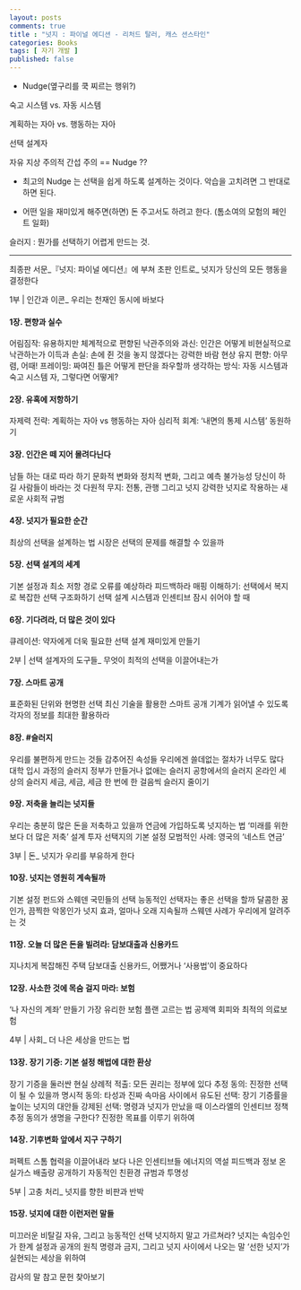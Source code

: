 ```yaml
---
layout: posts
comments: true
title : "넛지 : 파이널 에디션 - 리처드 탈러, 캐스 션스타인"
categories: Books
tags: [ 자기 개발 ]
published: false
---
```


- Nudge(옆구리를 쿡 찌르는 행위?)

숙고 시스템 vs. 자동 시스템

계획하는 자아 vs. 행동하는 자아

선택 설계자

자유 지상 주의적 간섭 주의 == Nudge ??

- 최고의 Nudge 는 선택을 쉽게 하도록 설계하는 것이다. 악습을 고치려면 그 반대로 하면 된다.

- 어떤 일을 재미있게 해주면(하면) 돈 주고서도 하려고 한다. (톰소여의 모험의 페인트 일화)

슬러지
 : 뭔가를 선택하기 어렵게 만드는 것.

---

최종판 서문_『넛지: 파이널 에디션』에 부쳐
초판 인트로_ 넛지가 당신의 모든 행동을 결정한다

1부 | 인간과 이콘_ 우리는 천재인 동시에 바보다

#### 1장. 편향과 실수

어림짐작: 유용하지만 체계적으로 편향된
낙관주의와 과신: 인간은 어떻게 비현실적으로 낙관하는가
이득과 손실: 손에 쥔 것을 놓지 않겠다는 강력한 바람
현상 유지 편향: 아무렴, 어때!
프레이밍: 짜여진 틀은 어떻게 판단을 좌우할까
생각하는 방식: 자동 시스템과 숙고 시스템
자, 그렇다면 어떻게?

#### 2장. 유혹에 저항하기

자제력 전략: 계획하는 자아 vs 행동하는 자아
심리적 회계: ‘내면의 통제 시스템’ 동원하기

#### 3장. 인간은 떼 지어 몰려다닌다

남들 하는 대로 따라 하기
문화적 변화와 정치적 변화, 그리고 예측 불가능성
당신이 하길 사람들이 바라는 것
다원적 무지: 전통, 관행 그리고 넛지
강력한 넛지로 작용하는 새로운 사회적 규범

#### 4장. 넛지가 필요한 순간

최상의 선택을 설계하는 법
시장은 선택의 문제를 해결할 수 있을까

#### 5장. 선택 설계의 세계

기본 설정과 최소 저항 경로
오류를 예상하라
피드백하라
매핑 이해하기: 선택에서 복지로
복잡한 선택 구조화하기
선택 설계 시스템과 인센티브
잠시 쉬어야 할 때

#### 6장. 기다려라, 더 많은 것이 있다

큐레이션: 약자에게 더욱 필요한 선택 설계
재미있게 만들기

2부 | 선택 설계자의 도구들_ 무엇이 최적의 선택을 이끌어내는가

#### 7장. 스마트 공개

표준화된 단위와 현명한 선택
최신 기술을 활용한 스마트 공개
기계가 읽어낼 수 있도록
각자의 정보를 최대한 활용하라

#### 8장. #슬러지

우리를 불편하게 만드는 것들
감추어진 속성들
우리에겐 쓸데없는 절차가 너무도 많다
대학 입시 과정의 슬러지
정부가 만들거나 없애는 슬러지
공항에서의 슬러지
온라인 세상의 슬러지
세금, 세금, 세금
한 번에 한 걸음씩 슬러지 줄이기

#### 9장. 저축을 늘리는 넛지들

우리는 충분히 많은 돈을 저축하고 있을까
연금에 가입하도록 넛지하는 법
‘미래를 위한 보다 더 많은 저축’ 설계
투자 선택지의 기본 설정
모범적인 사례: 영국의 ‘네스트 연금’

3부 | 돈_ 넛지가 우리를 부유하게 한다

#### 10장. 넛지는 영원히 계속될까

기본 설정 펀드와 스웨덴 국민들의 선택
능동적인 선택자는 좋은 선택을 할까
달콤한 꿈인가, 끔찍한 악몽인가
넛지 효과, 얼마나 오래 지속될까
스웨덴 사례가 우리에게 알려주는 것

#### 11장. 오늘 더 많은 돈을 빌려라: 담보대출과 신용카드

지나치게 복잡해진 주택 담보대출
신용카드, 어쨌거나 ‘사용법’이 중요하다

#### 12장. 사소한 것에 목숨 걸지 마라: 보험

‘나 자신의 계좌’ 만들기
가장 유리한 보험 플랜 고르는 법
공제액 회피와 최적의 의료보험

4부 | 사회_ 더 나은 세상을 만드는 법

#### 13장. 장기 기증: 기본 설정 해법에 대한 환상

장기 기증을 둘러싼 현실
상례적 적출: 모든 권리는 정부에 있다
추정 동의: 진정한 선택이 될 수 있을까
명시적 동의: 타성과 진짜 속마음 사이에서
유도된 선택: 장기 기증률을 높이는 넛지의 대안들
강제된 선택: 명령과 넛지가 만났을 때
이스라엘의 인센티브 정책
추정 동의가 생명을 구한다?
진정한 목표를 이루기 위하여

#### 14장. 기후변화 앞에서 지구 구하기

퍼펙트 스톰
협력을 이끌어내라
보다 나은 인센티브들
에너지의 역설
피드백과 정보
온실가스 배출량 공개하기
자동적인 친환경
규범과 투명성

5부 | 고충 처리_ 넛지를 향한 비판과 반박

#### 15장. 넛지에 대한 이런저런 말들

미끄러운 비탈길
자유, 그리고 능동적인 선택
넛지하지 말고 가르쳐라?
넛지는 속임수인가
한계 설정과 공개의 원칙
명령과 금지, 그리고 넛지 사이에서
나오는 말 ‘선한 넛지’가 실현되는 세상을 위하여

감사의 말
참고 문헌
찾아보기
